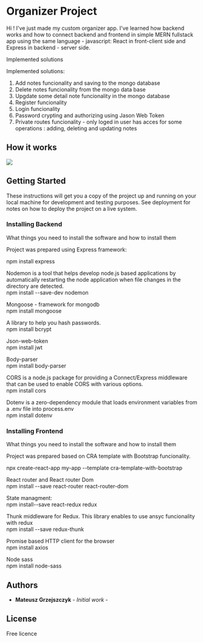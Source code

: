 # Organizer Project

Hi ! I've just made my custom organizer app. I've learned how backend works and 
how to connect backend and frontend in simple MERN fullstack app using the same language - javascript: React in front-client side and Express in backend - server side. 

Implemented solutions

Implemented solutions:
 1. Add notes funcionality and saving to the mongo database
 2. Delete notes funcionality from the mongo data base
 3. Upgdate some detail note funcionality in the mongo database
 4. Register funcionality
 5. Login funcionality
 6. Password crypting and authorizing using Jason Web Token
 7. Private routes funcionality - only loged in user has acces for some operations : adding, deleting and updating notes

## How it works

![](organizer.gif)

## Getting Started

These instructions will get you a copy of the project up and running on your local machine for development and testing purposes. See deployment for notes on how to deploy the project on a live system.

### Installing Backend 
What things you need to install the software and how to install them

Project was prepared using Express framework:

npm install express

Nodemon is a tool that helps develop node.js based applications by automatically restarting the node application when file changes in the directory are detected.\
npm install --save-dev nodemon

Mongoose - framework for mongodb\
npm install mongoose

A library to help you hash passwords.\
npm install bcrypt

Json-web-token\
npm install jwt

Body-parser\
npm install body-parser

CORS is a node.js package for providing a Connect/Express middleware that can be used to enable CORS with various options.\
npm install cors

Dotenv is a zero-dependency module that loads environment variables from a .env file into process.env\
npm install dotenv

### Installing Frontend
What things you need to install the software and how to install them

Project was prepared based on CRA template with Bootstrap funcionality.

npx create-react-app my-app --template cra-template-with-bootstrap

React router and React router Dom\
npm install --save react-router react-router-dom

State managment:\
npm install--save react-redux redux

Thunk middleware for Redux. This library enables to use ansyc funcionality with redux\
npm install --save redux-thunk

Promise based HTTP client for the browser\
npm install axios

Node sass\
npm install node-sass

## Authors

* **Mateusz Grzejszczyk** - *Initial work* -

## License
Free licence




